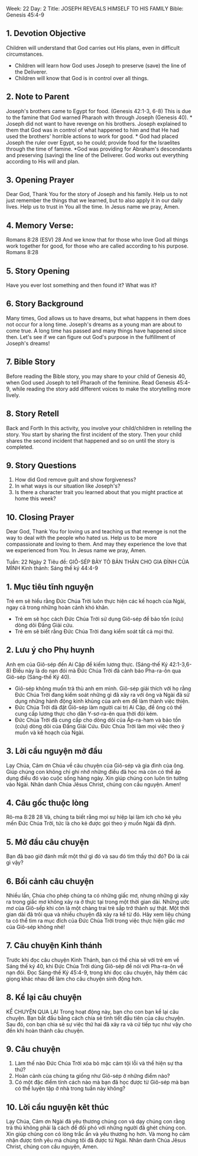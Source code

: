 Week: 22
Day: 2
Title: JOSEPH REVEALS HIMSELF TO HIS FAMILY
Bible: Genesis 45:4-9
## 1. Devotion Objective
Children will understand that God carries out His plans, even in difficult circumstances.
- Children will learn how God uses Joseph to preserve (save) the line of the Deliverer.
- Children will know that God is in control over all things.

## 2. Note to Parent
Joseph's brothers came to Egypt for food. (Genesis 42:1-3, 6-8) This is due to the famine that God warned Pharaoh with through Joseph (Genesis 40). * Joseph did not want to have revenge on his brothers. Joseph explained to them that God was in control of what happened to him and that He had used the brothers' horrible actions to work for good. * God had placed Joseph the ruler over Egypt, so he could; provide food for the Israelites through the time of famine. *God was providing for Abraham's descendants and preserving (saving) the line of the Deliverer. God works out everything according to His will and plan.

## 3. Opening Prayer
Dear God, Thank You for the story of Joseph and his family. Help us to not just remember the things that we learned, but to also apply it in our daily lives. Help us to trust in You all the time. In Jesus name we pray, Amen.

## 4. Memory Verse:
Romans 8:28 (ESV) 28 And we know that for those who love God all things work together for good, for those who are called according to his purpose. Romans 8:28

## 5. Story Opening
Have you ever lost something and then found it? What was it?

## 6. Story Background
Many times, God allows us to have dreams, but what happens in them does not occur for a long time. Joseph's dreams as a young man are about to come true. A long time has passed and many things have happened since then. Let's see if we can figure out God's purpose in the fulfillment of Joseph's dreams!


## 7. Bible Story
 Before reading the Bible story, you may share to your child of Genesis 40, when God used Joseph to tell Pharaoh of the feminine. Read Genesis 45:4-9, while reading the story add different voices to make the storytelling more lively.

## 8. Story Retell
Back and Forth In this activity, you involve your child/children in retelling the story. You start by sharing the first incident of the story. Then your child shares the second incident that happened and so on until the story is completed.

## 9. Story Questions
1. How did God remove guilt and show forgiveness?
2. In what ways is our situation like Joseph's?
3. Is there a character trait you learned about that you might practice at home this week?

## 10. Closing Prayer
Dear God, Thank You for loving us and teaching us that revenge is not the way to deal with the people who hated us. Help us to be more compassionate and loving to them. And may they experience the love that we experienced from You. In Jesus name we pray, Amen.

Tuần: 22
Ngày 2
Tiêu đề: GIÔ-SÉP BÀY TỎ BẢN THÂN CHO GIA ĐÌNH CỦA MÌNH
Kinh thánh: Sáng thế ký 44:4-9

## 1. Mục tiêu tĩnh nguyện
Trẻ em sẽ hiểu rằng Đức Chúa Trời luôn thực hiện các kế hoạch của Ngài, ngay cả trong những hoàn cảnh khó khăn.
- Trẻ em sẽ học cách Đức Chúa Trời sử dụng Giô-sép để bảo tồn (cứu) dòng dõi Đấng Giải cứu.
- Trẻ em sẽ biết rằng Đức Chúa Trời đang kiểm soát tất cả mọi thứ.

## 2. Lưu ý cho Phụ huynh
Anh em của Giô-sép đến Ai Cập để kiếm lương thực. (Sáng-thế Ký 42:1-3,6-8) Điều này là do nạn đói mà Đức Chúa Trời đã cảnh báo Pha-ra-ôn qua Giô-sép (Sáng-thế Ký 40).
* Giô-sép không muốn trả thù anh em mình. Giô-sép giải thích với họ rằng Đức Chúa Trời đang kiểm soát những gì đã xảy ra với ông và Ngài đã sử dụng những hành động kinh khủng của anh em để làm thành việc thiện.
* Đức Chúa Trời đã đặt Giô-sép làm người cai trị Ai Cập, để ông có thể cung cấp lương thực cho dân Y-sơ-ra-ên qua thời đói kém.
* Đức Chúa Trời đã cung cấp cho dòng dõi của Áp-ra-ham và bảo tồn (cứu) dòng dõi của Đấng Giải Cứu. Đức Chúa Trời làm mọi việc theo ý muốn và kế hoạch của Ngài.


## 3. Lời cầu nguyện mở đầu
Lạy Chúa, Cảm ơn Chúa về câu chuyện của Giô-sép và gia đình của ông. Giúp chúng con không chỉ ghi nhớ những điều đã học mà còn có thể áp dụng điều đó vào cuộc sống hàng ngày. Xin giúp chúng con luôn tin tưởng vào Ngài. Nhân danh Chúa Jêsus Christ, chúng con cầu nguyện. Amen!


## 4. Câu gốc thuộc lòng
Rô-ma 8:28
28 Vả, chúng ta biết rằng mọi sự hiệp lại làm ích cho kẻ yêu mến Đức Chúa Trời, tức là cho kẻ được gọi theo ý muốn Ngài đã định.

## 5. Mở đầu câu chuyện
Bạn đã bao giờ đánh mất một thứ gì đó và sau đó tìm thấy thứ đó? Đó là cái gì vậy?

## 6. Bối cảnh câu chuyện
Nhiều lần, Chúa cho phép chúng ta có những giấc mơ, nhưng những gì xảy ra trong giấc mơ không xảy ra ở thực tại trong một thời gian dài. Những ước mơ của Giô-sếp khi còn là một chàng trai trẻ sắp trở thành sự thật. Một thời gian dài đã trôi qua và nhiều chuyện đã xảy ra kể từ đó. Hãy xem liệu chúng ta có thể tìm ra mục đích của Đức Chúa Trời trong việc thực hiện giấc mơ của Giô-sép không nhé!

## 7. Câu chuyện Kinh thánh
 Trước khi đọc câu chuyện Kinh Thánh, bạn có thể chia sẻ với trẻ em về Sáng thế ký 40, khi Đức Chúa Trời dùng Giô-sép để nói với Pha-ra-ôn về nạn đói. Đọc Sáng-thế Ký 45:4-9, trong khi đọc câu chuyện, hãy thêm các giọng khác nhau để làm cho câu chuyện sinh động hơn.

## 8. Kể lại câu chuyện
KỂ CHUYỆN QUA LẠI
 Trong hoạt động này, bạn cho con bạn kể lại câu chuyện. Bạn bắt đầu bằng cách chia sẻ tình tiết đầu tiên của câu chuyện. Sau đó, con bạn chia sẻ sự việc thứ hai đã xảy ra và cứ tiếp tục như vậy cho đến khi hoàn thành câu chuyện.

## 9. Câu chuyện
1. Làm thế nào Đức Chúa Trời xóa bỏ mặc cảm tội lỗi và thể hiện sự tha thứ?
2. Hoàn cảnh của chúng ta giống như Giô-sép ở những điểm nào?
3. Có một đặc điểm tính cách nào mà bạn đã học được từ Giô-sép mà bạn có thể luyện tập ở nhà trong tuần này không?

## 10. Lời cầu nguyện kêt thúc
Lạy Chúa, Cảm ơn Ngài đã yêu thương chúng con và dạy chúng con rằng trả thù không phải là cách để đối phó với những người đã ghét chúng con. Xin giúp chúng con có lòng trắc ẩn và yêu thương họ hơn. Và mong họ cảm nhận được tình yêu mà chúng tôi đã được từ Ngài. Nhân danh Chúa Jêsus Christ, chúng con cầu nguyện, Amen.
